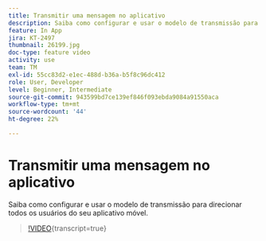 ```yaml
---
title: Transmitir uma mensagem no aplicativo
description: Saiba como configurar e usar o modelo de transmissão para direcionar todos os usuários do seu aplicativo móvel.
feature: In App
jira: KT-2497
thumbnail: 26199.jpg
doc-type: feature video
activity: use
team: TM
exl-id: 55cc83d2-e1ec-488d-b36a-b5f8c96dc412
role: User, Developer
level: Beginner, Intermediate
source-git-commit: 943599bd7ce139ef846f093ebda9084a91550aca
workflow-type: tm+mt
source-wordcount: '44'
ht-degree: 22%

---
```


# Transmitir uma mensagem no aplicativo

Saiba como configurar e usar o modelo de transmissão para direcionar todos os usuários do seu aplicativo móvel.

>[!VIDEO](https://video.tv.adobe.com/v/40920?learn=on&captions=por_br){transcript=true}

